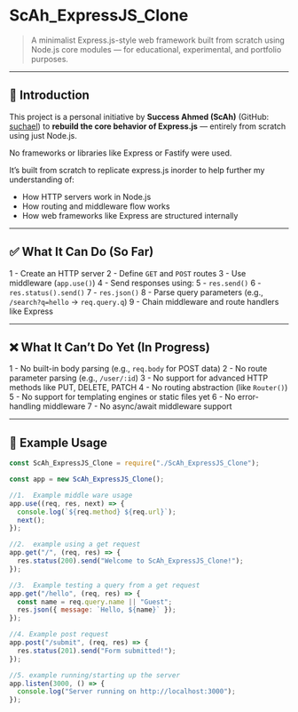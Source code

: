 # ScAh_ExpressJS_Clone

> A minimalist Express.js-style web framework built from scratch using Node.js core modules — for educational, experimental, and portfolio purposes.

---

## 👋 Introduction

This project is a personal initiative by **Success Ahmed (ScAh)** (GitHub: [suchael](https://github.com/suchael)) to **rebuild the core behavior of Express.js** — entirely from scratch using just Node.js.

No frameworks or libraries like Express or Fastify were used.

It’s built from scratch to replicate express.js inorder to help further my understanding of:

- How HTTP servers work in Node.js
- How routing and middleware flow works
- How web frameworks like Express are structured internally

---

## ✅ What It Can Do (So Far)

1 - Create an HTTP server
2 - Define `GET` and `POST` routes
3 - Use middleware (`app.use()`)
4 - Send responses using:
5  - `res.send()`
6  - `res.status().send()`
7  - `res.json()`
8  - Parse query parameters (e.g., `/search?q=hello` → `req.query.q`)
9  - Chain middleware and route handlers like Express

---

## ❌ What It Can’t Do Yet (In Progress)

1 - No built-in body parsing (e.g., `req.body` for POST data)
2 - No route parameter parsing (e.g., `/user/:id`)
3 - No support for advanced HTTP methods like PUT, DELETE, PATCH
4 - No routing abstraction (like `Router()`)
5 - No support for templating engines or static files yet
6 - No error-handling middleware
7 - No async/await middleware support

---

## 🚀 Example Usage

```js
const ScAh_ExpressJS_Clone = require("./ScAh_ExpressJS_Clone");

const app = new ScAh_ExpressJS_Clone();

//1.  Example middle ware usage
app.use((req, res, next) => {
  console.log(`${req.method} ${req.url}`);
  next();
});

//2.  example using a get request 
app.get("/", (req, res) => {
  res.status(200).send("Welcome to ScAh_ExpressJS_Clone!");
});

//3.  Example testing a query from a get request 
app.get("/hello", (req, res) => {
  const name = req.query.name || "Guest";
  res.json({ message: `Hello, ${name}` });
});

//4. Example post request 
app.post("/submit", (req, res) => {
  res.status(201).send("Form submitted!");
});

//5. example running/starting up the server
app.listen(3000, () => {
  console.log("Server running on http://localhost:3000");
});
